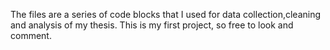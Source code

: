 The files are a series of code blocks that I used for data collection,cleaning and analysis of my thesis. This is my first project, so free to look and comment. 
